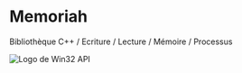# Memoriah
Bibliothèque C++ / Ecriture / Lecture / Mémoire / Processus

![Logo de Win32 API](https://nsa40.casimages.com/img/2020/02/15/mini_200215070517382100.png)
